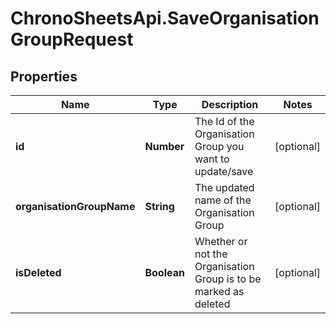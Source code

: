 # ChronoSheetsApi.SaveOrganisationGroupRequest

## Properties

Name | Type | Description | Notes
------------ | ------------- | ------------- | -------------
**id** | **Number** | The Id of the Organisation Group you want to update/save | [optional] 
**organisationGroupName** | **String** | The updated name of the Organisation Group | [optional] 
**isDeleted** | **Boolean** | Whether or not the Organisation Group is to be marked as deleted | [optional] 


